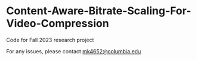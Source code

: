 # Content-Aware-Bitrate-Scaling-For-Video-Compression
Code for Fall 2023 research project

For any issues, please contact mk4652@columbia.edu
